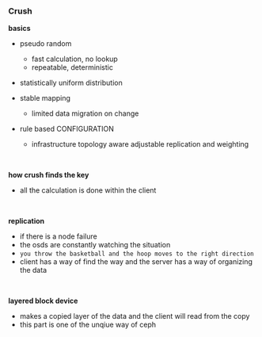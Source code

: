 ### Crush

**basics**
- pseudo random
  - fast calculation, no lookup
  - repeatable, deterministic

- statistically uniform distribution
- stable mapping
  - limited data migration on change
- rule based CONFIGURATION
  - infrastructure topology aware adjustable replication and weighting


<br>

**how crush finds the key**
- all the calculation is done within the client

<br>

**replication**
- if there is a node failure
- the osds are constantly watching the situation
- `you throw the basketball and the hoop moves to the right direction`
- client has a way of find the way and the server has a way of organizing the data


<br>

**layered block device**
- makes a copied layer of the data and the client will read from the copy
- this part is one of the unqiue way of ceph
